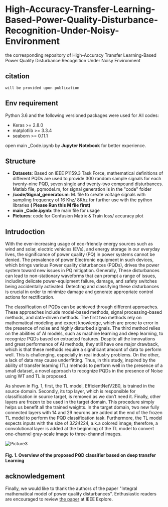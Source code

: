 # High-Accuracy-Transfer-Learning-Based-Power-Quality-Disturbance-Recognition-Under-Noisy-Environment
the corresponding repository of High-Accuracy Transfer Learning-Based Power Quality Disturbance Recognition Under Noisy Environment

## citation
```
will be provided upon publication

```

## Env requirement
Python 3.6 and the following versioned packages were used for All codes:
- Keras >= 2.8.0
- matplotlib >= 3.3.4
- seaborn >= 0.11.1
  
open main _Code.ipynb by **Jupyter Notebook**  for better experience.
## Structure

- **Datasets**: Based on IEEE P1159.3 Task Force, mathematical definitions of different PQDs are used to provide 300 random sample signals for each twenty-nine PQD, seven single and twenty-two compound disturbances. Matlab file, pqmodel.m, for signal generation  is in the "code" folder
- **/code/Signal_generator.m**:  M. file to create voltage signals  with sampling frequency of 16 Khz/ 8Khz for further use with the python libraries **( Please Run this M file first)**
- **main _Code.ipynb**: the main file for usage
- **Pictures**:  code for Confusion Matrix & Train loss/ accuracy plot

## Intrudoction
With the ever-increasing usage of eco-friendly energy sources such as wind and solar, electric vehicles (EVs), and energy storage in our everyday lives, the significance of power quality (PQ) in power systems cannot be denied. The prevalence of power Electronic equipment in such devices, which brings various Power quality disturbances (PQDs), drives the power system toward new issues in PQ mitigation. Generally, These disturbances can lead to non-stationary waveforms that can prompt a range of issues, including delicate power-equipment failure, damage, and safety switches being accidentally activated. Detecting and classifying these disturbances is crucial in order to minimize damage and generate appropriate control actions for rectification. 

The classification of PQDs can be achieved through different approaches. These approaches include model-based methods, signal processing-based methods, and data-driven methods. The first two methods rely on mathematical modeling and expert knowledge, which are prone to error in the presence of noise and highly disturbed signals. The third method relies on the abilities of AI models, such as machine learning and deep learning, to recognize PQDs based on extracted features. Despite all the innovations and great performance of AI methods, they still have one major drawback, which is that these methods require a significant amount of data to perform well. This is challenging, especially in real industry problems. On the other, a lack of data may cause underfitting. Thus, in this study, inspired by the ability of transfer learning (TL) methods to perform well in the presence of a small dataset, a novel approach to recognize PQDs in the presence of Noise using WT and TL is proposed.  

As shown in Fig. 1, first, the TL model, EfficientNetV2B0, is trained in the source domain. Secondly, its top layer, which is responsible for classification in source target, is removed as we don’t need it. Finally, other layers are frozen to be used in the target domain. This procedure simply helps us benefit all the trained weights. In the target domain, two new fully connected layers with 14 and 29 neurons are added at the end of the frozen TL model to perform the PQD classification task. Furthermore, the TL model expects inputs with the size of 3*224*224, a.k.a colored image; therefore, a convolutional layer is added at the beginning of the TL model to convert one-channel gray-scale image to three-channel images. 

![Picture3](https://github.com/mahdiemad/High-Accuracy-Transfer-Learning-Based-Power-Quality-Disturbance-Recognition-Under-Noisy-Environment/assets/57590076/35c38a52-aa16-41ac-bc31-6f104ac192df)
#### Fig. 1. Overview of the proposed PQD classifier based on deep transfer Learning

## acknowledgement
Finally, we would like to thank the authors of the paper "Integral mathematical model of power quality disturbances". Enthusiastic readers are encouraged to review  [the paper](https://ieeexplore.ieee.org/document/8378902) at IEEE Explore.
